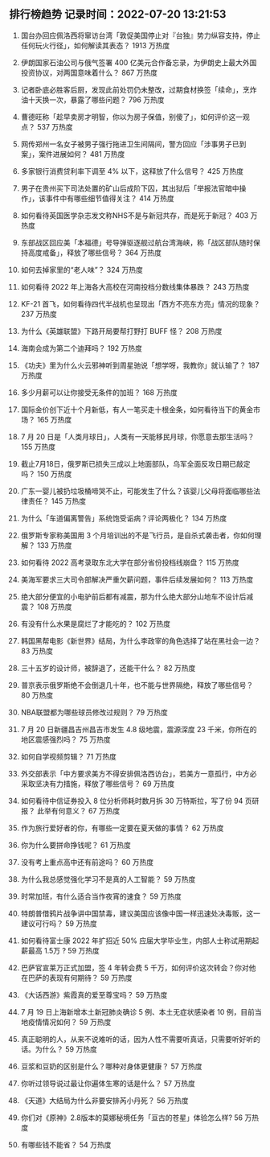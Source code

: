 
## 排行榜趋势 记录时间：2022-07-20 13:21:53
  
  1. 国台办回应佩洛西将窜访台湾「敦促美国停止对『台独』势力纵容支持，停止任何玩火行径」，如何解读其表态？ 1913 万热度
    
  2. 伊朗国家石油公司与俄气签署 400 亿美元合作备忘录，为伊朗史上最大外国投资协议，对两国意味着什么？ 867 万热度
    
  3. 记者卧底必胜客后厨，发现此前处罚仍未整改，过期食材换签「续命」，烹炸油十天换一次，暴露了哪些问题？ 796 万热度
    
  4. 曹德旺称「趁早卖房才明智，你以为房子保值，别傻了」，如何评价这一观点？ 537 万热度
    
  5. 网传郑州一名女子被男子强行拖进卫生间隔间，警方回应「涉事男子已到案」，案件进展如何？ 481 万热度
    
  6. 多家银行消费贷利率下调至 4% 以下，这释放了什么信号？ 425 万热度
    
  7. 男子在贵州买下司法处置的矿山后成阶下囚，其出狱后「举报法官暗中操作」，该事件中有哪些细节值得关注？ 414 万热度
    
  8. 如何看待英国医学杂志发文称NHS不是与新冠共存，而是死于新冠？ 403 万热度
    
  9. 东部战区回应美「本福德」号导弹驱逐舰过航台湾海峡，称「战区部队随时保持高度戒备」，释放了哪些信号？ 364 万热度
    
  10. 如何去掉家里的“老人味”？ 324 万热度
    
  11. 如何看待 2022 年上海各大高校在河南投档分数线集体暴跌？ 243 万热度
    
  12. KF-21 首飞，如何看待四代半战机也呈现出「西方不亮东方亮」情况的现象？ 237 万热度
    
  13. 为什么《英雄联盟》下路开局要帮打野打 BUFF 怪？ 208 万热度
    
  14. 海南会成为第二个迪拜吗？ 192 万热度
    
  15. 《功夫》里为什么火云邪神听到周星驰说「想学呀，我教你」就认输了？ 187 万热度
    
  16. 多少月薪可以让你接受无条件的加班？ 168 万热度
    
  17. 国际金价创下近十个月新低，有人一笔买走十根金条，如何看待当下的黄金市场？ 165 万热度
    
  18. 7 月 20 日是「人类月球日」，人类有一天能移民月球，你愿意去那生活吗？ 155 万热度
    
  19. 截止7月18日，俄罗斯已损失三成以上地面部队，乌军全面反攻日期已敲定吗？ 150 万热度
    
  20. 广东一婴儿被扔垃圾桶啼哭不止，可能发生了什么？该婴儿父母将面临哪些法律责任？ 145 万热度
    
  21. 为什么「车道偏离警告」系统饱受诟病？评论两极化？ 134 万热度
    
  22. 俄罗斯专家称美国用 3 个月培训出的不是飞行员，是自杀式袭击者，你如何理解？ 133 万热度
    
  23. 如何看待 2022 高考录取东北大学在部分省份投档线崩盘？ 115 万热度
    
  24. 美海军要求三大司令部解决严重欠薪问题，事件后续发展如何？ 113 万热度
    
  25. 绝大部分便宜的小电驴前后都有减震，那为什么绝大部分山地车不设计后减震？ 108 万热度
    
  26. 有没有什么水果是腐烂了才能吃的？ 102 万热度
    
  27. 韩国黑帮电影《新世界》结局，为什么李政宰的角色选择了站在黑社会一边？ 83 万热度
    
  28. 三十五岁的设计师，被辞退了，还能干什么？ 82 万热度
    
  29. 普京表示俄罗斯绝不会倒退几十年，也不能与世界隔绝，释放了哪些信号？ 80 万热度
    
  30. NBA联盟都为哪些球员修改过规则？ 79 万热度
    
  31. 7 月 20 日新疆昌吉州昌吉市发生 4.8 级地震，震源深度 23 千米，你所在的地区震感强烈吗？ 75 万热度
    
  32. 如何自学视频剪辑？ 71 万热度
    
  33. 外交部表示「中方要求美方不得安排佩洛西访台」，若美方一意孤行，中方必采取坚决有力措施，释放了哪些信号？ 69 万热度
    
  34. 如何看待中信证券投入 8 位分析师耗时数月拆 30 万特斯拉，写了份 94 页研报？ 此举有何意义？ 67 万热度
    
  35. 作为旅行爱好者的你，有哪些一定要在夏天做的事情？ 62 万热度
    
  36. 你为什么要拼命挣钱呢？ 61 万热度
    
  37. 没有考上重点高中还有前途吗？ 60 万热度
    
  38. 为什么我总感觉强化学习不是真的人工智能？ 59 万热度
    
  39. 时常加班，有什么适合当作夜宵的速食？ 59 万热度
    
  40. 特朗普借鸦片战争讲中国禁毒，建议美国应该像中国一样迅速处决毒贩，这一建议可行吗？ 59 万热度
    
  41. 如何看待富士康 2022 年扩招近 50% 应届大学毕业生，内部人士称试用期起薪最高 1.5万 ? 59 万热度
    
  42. 巴萨官宣莱万正式加盟，签 4 年转会费 5 千万，如何评价这次转会？你对他在巴萨的表现有何期待？ 59 万热度
    
  43. 《大话西游》紫霞真的爱至尊宝吗？ 59 万热度
    
  44. 7 月 19 日上海新增本土新冠肺炎确诊 5 例、本土无症状感染者 10 例，目前当地疫情情况如何？ 59 万热度
    
  45. 真正聪明的人，从来不说难听的话，因为人性不需要听真话，只需要听好听的话。为什么？ 59 万热度
    
  46. 豆浆和豆奶的区别是什么？哪种对身体更健康？ 57 万热度
    
  47. 你听过领导说过最让你遍体生寒的话是什么？ 57 万热度
    
  48. 《天道》大结局为什么非要安排芮小丹死？ 56 万热度
    
  49. 你们对《原神》2.8版本的莫娜秘境任务「亘古的苍星」体验怎么样? 56 万热度
    
  50. 有哪些钱不能省？ 54 万热度
    